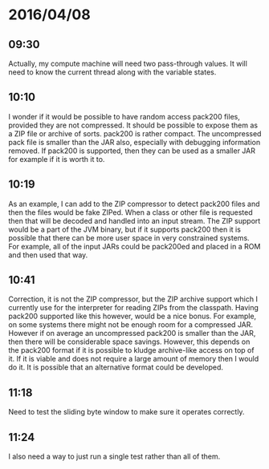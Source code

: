 # 2016/04/08

## 09:30

Actually, my compute machine will need two pass-through values. It will need
to know the current thread along with the variable states.

## 10:10

I wonder if it would be possible to have random access pack200 files, provided
they are not compressed. It should be possible to expose them as a ZIP file or
archive of sorts. pack200 is rather compact. The uncompressed pack file is
smaller than the JAR also, especially with debugging information removed. If
pack200 is supported, then they can be used as a smaller JAR for example if
it is worth it to.

## 10:19

As an example, I can add to the ZIP compressor to detect pack200 files and
then the files would be fake ZIPed. When a class or other file is requested
then that will be decoded and handled into an input stream. The ZIP support
would be a part of the JVM binary, but if it supports pack200 then it is
possible that there can be more user space in very constrained systems. For
example, all of the input JARs could be pack200ed and placed in a ROM and
then used that way.

## 10:41

Correction, it is not the ZIP compressor, but the ZIP archive support which I
currently use for the interpreter for reading ZIPs from the classpath. Having
pack200 supported like this however, would be a nice bonus. For example, on
some systems there might not be enough room for a compressed JAR. However if on
average an uncompressed pack200 is smaller than the JAR, then there will be
considerable space savings. However, this depends on the pack200 format if it
is possible to kludge archive-like access on top of it. If it is viable and
does not require a large amount of memory then I would do it. It is possible
that an alternative format could be developed.

## 11:18

Need to test the sliding byte window to make sure it operates correctly.

## 11:24

I also need a way to just run a single test rather than all of them.

